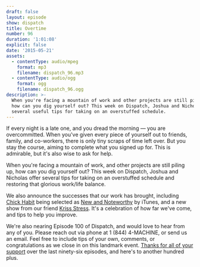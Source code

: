 ```yaml
---
draft: false
layout: episode
show: dispatch
title: Overtime
number: 96
duration: '1:01:08'
explicit: false
date: '2015-05-21'
assets:
  - contentType: audio/mpeg
    format: mp3
    filename: dispatch_96.mp3
  - contentType: audio/ogg
    format: ogg
    filename: dispatch_96.ogg
description: >-
  When you're facing a mountain of work and other projects are still piling up,
  how can you dig yourself out? This week on Dispatch, Joshua and Nicholas offer
  several useful tips for taking on an overstuffed schedule.
---
```

If every night is a late one, and you dread the morning &mdash; you are overcommitted. When you've given every piece of yourself out to friends, family, and co-workers, there is only tiny scraps of time left over. But you stay the course, aiming to complete what you signed up for. This is admirable, but it's also wise to ask for help.

When you're facing a mountain of work, and other projects are still piling up, how can you dig yourself out? This week on Dispatch, Joshua and Nicholas offer several tips for taking on an overstuffed schedule and restoring that glorious work/life balance.

We also announce the successes that our work has brought, including [Chick Habit](http://nicholaswyoung.com/programs/chick-habit) being selected as [New and Noteworthy](https://itunes.apple.com/us/podcast/chick-habit/id985754880) by iTunes, and a new show from our friend [Kriss Stress](http://nicholaswyoung.com/programs/gender-inbetween). It's a celebration of how far we've come, and tips to help you improve.

We're also nearing Episode 100 of Dispatch, and would love to hear from any of you. Please reach out via phone at 1 (844) 4-MACHINE, or send us an email. Feel free to include tips of your own, comments, or congratulations as we close in on this landmark event. [Thanks for all of your support](http://nicholaswyoung.com/donate) over the last ninety-six episodes, and here's to another hundred plus.